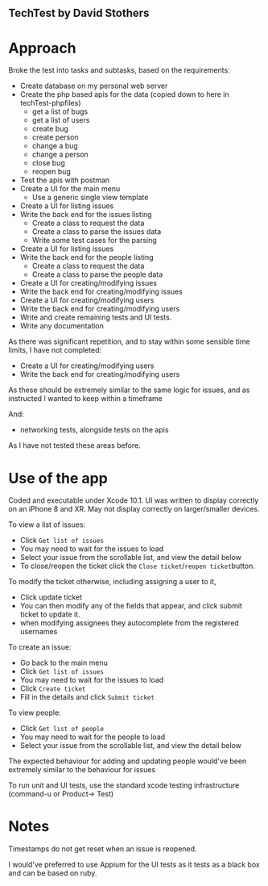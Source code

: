 ## TechTest by David Stothers

# Approach

Broke the test into tasks and subtasks, based on the requirements:

- Create database on my personal web server
- Create the php based apis for the data (copied down to here in techTest-phpfiles)
	- get a list of bugs
	- get a list of users
	- create bug
	- create person
	- change a bug
	- change a person
	- close bug
	- reopen bug
- Test the apis with postman
- Create a UI for the main menu
	- Use a generic single view template
- Create a UI for listing issues
- Write the back end for the issues listing
	- Create a class to request the data
	- Create a class to parse the issues data
	- Write some test cases for the parsing
- Create a UI for listing issues
- Write the back end for the people listing
	- Create a class to request the data
	- Create a class to parse the people data
- Create a UI for creating/modifying issues
- Write the back end for creating/modifying issues
- Create a UI for creating/modifying users
- Write the back end for creating/modifying users
- Write and create remaining tests and UI tests.
- Write any documentation

As there was significant repetition, and to stay within some sensible time limits, I have not completed:

- Create a UI for creating/modifying users
- Write the back end for creating/modifying users

As these should be extremely similar to the same logic for issues, and as instructed I wanted to keep within a timeframe

And:

- networking tests, alongside tests on the apis

As I have not tested these areas before.

# Use of the app

Coded and executable under Xcode 10.1.
UI was written to display correctly on an iPhone 8 and XR. May not display correctly on larger/smaller devices.

To view a list of issues:
- Click `Get list of issues`
- You may need to wait for the issues to load
- Select your issue from the scrollable list, and view the detail below
- To close/reopen the ticket click the `Close ticket`/`reopen ticket`button.

To modify the ticket otherwise, including assigning a user to it,
- Click update ticket
- You can then modify any of the fields that appear, and click submit ticket to update it.
- when modifying assignees they autocomplete from the registered usernames

To create an issue:
- Go back to the main menu
- Click `Get list of issues`
- You may need to wait for the issues to load
- Click `Create ticket`
- Fill in the details and click `Submit ticket`

To view people:
- Click `Get list of people`
- You may need to wait for the people to load
- Select your issue from the scrollable list, and view the detail below

The expected behaviour for adding and updating people would've been extremely similar to the behaviour for issues

To run unit and UI tests, use the standard xcode testing infrastructure (command-u or Product-> Test)

# Notes

Timestamps do not get reset when an issue is reopened.

I would've preferred to use Appium for the UI tests as it tests as a black box and can be based on ruby.
